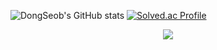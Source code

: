 ![DongSeob's GitHub stats](https://github-readme-stats.vercel.app/api?username=JungDongSeob&show_icons=true&theme=cobalt)
[![Solved.ac Profile](http://mazassumnida.wtf/api/v2/generate_badge?boj=ehdtjq0922)](https://solved.ac/백준아이디/)
<br>

<div align=center>
  <a href="https://hits.seeyoufarm.com"><img src="https://hits.seeyoufarm.com/api/count/incr/badge.svg?url=https%3A%2F%2Fgithub.com%2FJungDongSeob%2Fhit-counter&count_bg=%2379C83D&title_bg=%23555555&icon=&icon_color=%23E7E7E7&title=hits&edge_flat=false"/></a>
</div>
